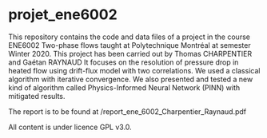 # projet_ene6002
This repository contains the code and data files of a project in the course ENE6002 Two-phase flows taught at Polytechnique Montréal at semester Winter 2020.
This project has been carried out by Thomas CHARPENTIER and Gaétan RAYNAUD
It focuses on the resolution of pressure drop in heated flow using drift-flux model with two correlations. We used a classical algorithm with iterative convergence. We also presented and tested a new kind of algorithm called Physics-Informed Neural Network (PINN) with mitigated results.


The report is to be found at /report_ene_6002_Charpentier_Raynaud.pdf



All content is under licence GPL v3.0.
